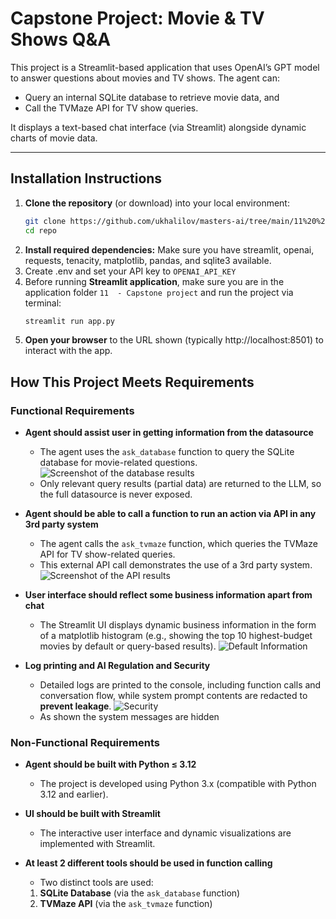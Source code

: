 # Capstone Project: Movie & TV Shows Q&A

This project is a Streamlit-based application that uses OpenAI’s GPT model to answer questions about movies and TV shows. The agent can:
- Query an internal SQLite database to retrieve movie data, and  
- Call the TVMaze API for TV show queries.

It displays a text-based chat interface (via Streamlit) alongside dynamic charts of movie data.

---

## Installation Instructions

1. **Clone the repository** (or download) into your local environment:
   ```bash
   git clone https://github.com/ukhalilov/masters-ai/tree/main/11%20%20-%20Capstone%20project
   cd repo

2. **Install required dependencies:** Make sure you have streamlit, openai, requests, tenacity, matplotlib, pandas, and sqlite3 available.
3. Create .env and set your API key to `OPENAI_API_KEY`
4. Before running **Streamlit application**, make sure you are in the application folder `11  - Capstone project` and run the project via terminal:
   ```bash
   streamlit run app.py
   
5. **Open your browser** to the URL shown (typically http://localhost:8501) to interact with the app.

## How This Project Meets Requirements

### Functional Requirements

- **Agent should assist user in getting information from the datasource**  
  - The agent uses the `ask_database` function to query the SQLite database for movie-related questions.  
  ![Screenshot of the database results](images/database-results.png)
  - Only relevant query results (partial data) are returned to the LLM, so the full datasource is never exposed.

- **Agent should be able to call a function to run an action via API in any 3rd party system**  
  - The agent calls the `ask_tvmaze` function, which queries the TVMaze API for TV show-related queries.  
  - This external API call demonstrates the use of a 3rd party system.
  ![Screenshot of the API results](images/api-results.png)

- **User interface should reflect some business information apart from chat**  
  - The Streamlit UI displays dynamic business information in the form of a matplotlib histogram (e.g., showing the top 10 highest-budget movies by default or query-based results).
  ![Default Information](images/default-information.png)

- **Log printing and AI Regulation and Security**  
  - Detailed logs are printed to the console, including function calls and conversation flow, while system prompt contents are redacted to **prevent leakage**.
  ![Security](images/security.png)
  - As shown the system messages are hidden

### Non-Functional Requirements

- **Agent should be built with Python ≤ 3.12**  
  - The project is developed using Python 3.x (compatible with Python 3.12 and earlier).

- **UI should be built with Streamlit**  
  - The interactive user interface and dynamic visualizations are implemented with Streamlit.

- **At least 2 different tools should be used in function calling**  
  - Two distinct tools are used:
  1. **SQLite Database** (via the `ask_database` function)
  2. **TVMaze API** (via the `ask_tvmaze` function)
